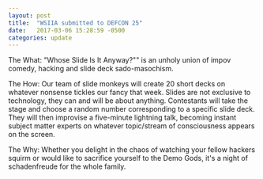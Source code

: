 ```yaml
---
layout: post
title:  "WSIIA submitted to DEFCON 25"
date:   2017-03-06 15:28:59 -0500
categories: update
---
```

The What: "Whose Slide Is It Anyway?"" is an unholy union of impov comedy, hacking and slide deck sado-masochism.

The How: Our team of slide monkeys will create 20 short decks on whatever nonsense tickles our fancy that week. Slides are not exclusive to technology, they can and will be about anything. Contestants will take the stage and choose a random number corresponding to a specific slide deck.  They will then improvise a five-minute lightning talk, becoming instant subject matter experts on whatever topic/stream of consciousness appears on the screen. 

The Why: Whether you delight in the chaos of watching your fellow hackers squirm or would like to sacrifice yourself to the Demo Gods, it's a night of schadenfreude for the whole family.